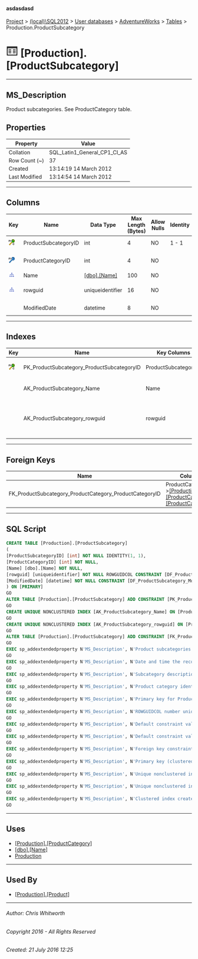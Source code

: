 #### asdasdasd

[Project](../../../../index.md) > [(local)\\SQL2012](../../../index.md) > [User databases](../../index.md) > [AdventureWorks](../index.md) > [Tables](Tables.md) > Production.ProductSubcategory

# ![Tables](../../../../Images/Table32.png) [Production].[ProductSubcategory]

---

## <a name="#description"></a>MS_Description

Product subcategories. See ProductCategory table.

## <a name="#properties"></a>Properties

| Property | Value |
|---|---|
| Collation | SQL_Latin1_General_CP1_CI_AS |
| Row Count (~) | 37 |
| Created | 13:14:19 14 March 2012 |
| Last Modified | 13:14:54 14 March 2012 |


---

## <a name="#columns"></a>Columns

| Key | Name | Data Type | Max Length (Bytes) | Allow Nulls | Identity | Default | Description |
|---|---|---|---|---|---|---|---|
| [![Cluster Primary Key PK_ProductSubcategory_ProductSubcategoryID: ProductSubcategoryID](../../../../Images/pkcluster.png)](#indexes) | ProductSubcategoryID | int | 4 | NO | 1 - 1 |  | _Primary key for ProductSubcategory records._ |
| [![Foreign Keys FK_ProductSubcategory_ProductCategory_ProductCategoryID: [Production].[ProductCategory].ProductCategoryID](../../../../Images/fk.png)](#foreignkeys) | ProductCategoryID | int | 4 | NO |  |  | _Product category identification number. Foreign key to ProductCategory.ProductCategoryID._ |
| [![Indexes AK_ProductSubcategory_Name](../../../../Images/Index.png)](#indexes) | Name | [[dbo].[Name]](../Programmability/Types/User-Defined_Data_Types/Name.md) | 100 | NO |  |  | _Subcategory description._ |
| [![Indexes AK_ProductSubcategory_rowguid](../../../../Images/Index.png)](#indexes) | rowguid | uniqueidentifier | 16 | NO |  | (newid()) | _ROWGUIDCOL number uniquely identifying the record. Used to support a merge replication sample._ |
|  | ModifiedDate | datetime | 8 | NO |  | (getdate()) | _Date and time the record was last updated._ |


---

## <a name="#indexes"></a>Indexes

| Key | Name | Key Columns | Unique | Description |
|---|---|---|---|---|
| [![Cluster Primary Key PK_ProductSubcategory_ProductSubcategoryID: ProductSubcategoryID](../../../../Images/pkcluster.png)](#indexes) | PK_ProductSubcategory_ProductSubcategoryID | ProductSubcategoryID | YES | _Primary key (clustered) constraint_ |
|  | AK_ProductSubcategory_Name | Name | YES | _Unique nonclustered index._ |
|  | AK_ProductSubcategory_rowguid | rowguid | YES | _Unique nonclustered index. Used to support replication samples._ |


---

## <a name="#foreignkeys"></a>Foreign Keys

| Name | Columns | Description |
|---|---|---|
| FK_ProductSubcategory_ProductCategory_ProductCategoryID | ProductCategoryID->[[Production].[ProductCategory].[ProductCategoryID]](ProductCategory.md) | _Foreign key constraint referencing ProductCategory.ProductCategoryID._ |


---

## <a name="#sqlscript"></a>SQL Script

```sql
CREATE TABLE [Production].[ProductSubcategory]
(
[ProductSubcategoryID] [int] NOT NULL IDENTITY(1, 1),
[ProductCategoryID] [int] NOT NULL,
[Name] [dbo].[Name] NOT NULL,
[rowguid] [uniqueidentifier] NOT NULL ROWGUIDCOL CONSTRAINT [DF_ProductSubcategory_rowguid] DEFAULT (newid()),
[ModifiedDate] [datetime] NOT NULL CONSTRAINT [DF_ProductSubcategory_ModifiedDate] DEFAULT (getdate())
) ON [PRIMARY]
GO
ALTER TABLE [Production].[ProductSubcategory] ADD CONSTRAINT [PK_ProductSubcategory_ProductSubcategoryID] PRIMARY KEY CLUSTERED  ([ProductSubcategoryID]) ON [PRIMARY]
GO
CREATE UNIQUE NONCLUSTERED INDEX [AK_ProductSubcategory_Name] ON [Production].[ProductSubcategory] ([Name]) ON [PRIMARY]
GO
CREATE UNIQUE NONCLUSTERED INDEX [AK_ProductSubcategory_rowguid] ON [Production].[ProductSubcategory] ([rowguid]) ON [PRIMARY]
GO
ALTER TABLE [Production].[ProductSubcategory] ADD CONSTRAINT [FK_ProductSubcategory_ProductCategory_ProductCategoryID] FOREIGN KEY ([ProductCategoryID]) REFERENCES [Production].[ProductCategory] ([ProductCategoryID])
GO
EXEC sp_addextendedproperty N'MS_Description', N'Product subcategories. See ProductCategory table.', 'SCHEMA', N'Production', 'TABLE', N'ProductSubcategory', NULL, NULL
GO
EXEC sp_addextendedproperty N'MS_Description', N'Date and time the record was last updated.', 'SCHEMA', N'Production', 'TABLE', N'ProductSubcategory', 'COLUMN', N'ModifiedDate'
GO
EXEC sp_addextendedproperty N'MS_Description', N'Subcategory description.', 'SCHEMA', N'Production', 'TABLE', N'ProductSubcategory', 'COLUMN', N'Name'
GO
EXEC sp_addextendedproperty N'MS_Description', N'Product category identification number. Foreign key to ProductCategory.ProductCategoryID.', 'SCHEMA', N'Production', 'TABLE', N'ProductSubcategory', 'COLUMN', N'ProductCategoryID'
GO
EXEC sp_addextendedproperty N'MS_Description', N'Primary key for ProductSubcategory records.', 'SCHEMA', N'Production', 'TABLE', N'ProductSubcategory', 'COLUMN', N'ProductSubcategoryID'
GO
EXEC sp_addextendedproperty N'MS_Description', N'ROWGUIDCOL number uniquely identifying the record. Used to support a merge replication sample.', 'SCHEMA', N'Production', 'TABLE', N'ProductSubcategory', 'COLUMN', N'rowguid'
GO
EXEC sp_addextendedproperty N'MS_Description', N'Default constraint value of GETDATE()', 'SCHEMA', N'Production', 'TABLE', N'ProductSubcategory', 'CONSTRAINT', N'DF_ProductSubcategory_ModifiedDate'
GO
EXEC sp_addextendedproperty N'MS_Description', N'Default constraint value of NEWID()', 'SCHEMA', N'Production', 'TABLE', N'ProductSubcategory', 'CONSTRAINT', N'DF_ProductSubcategory_rowguid'
GO
EXEC sp_addextendedproperty N'MS_Description', N'Foreign key constraint referencing ProductCategory.ProductCategoryID.', 'SCHEMA', N'Production', 'TABLE', N'ProductSubcategory', 'CONSTRAINT', N'FK_ProductSubcategory_ProductCategory_ProductCategoryID'
GO
EXEC sp_addextendedproperty N'MS_Description', N'Primary key (clustered) constraint', 'SCHEMA', N'Production', 'TABLE', N'ProductSubcategory', 'CONSTRAINT', N'PK_ProductSubcategory_ProductSubcategoryID'
GO
EXEC sp_addextendedproperty N'MS_Description', N'Unique nonclustered index.', 'SCHEMA', N'Production', 'TABLE', N'ProductSubcategory', 'INDEX', N'AK_ProductSubcategory_Name'
GO
EXEC sp_addextendedproperty N'MS_Description', N'Unique nonclustered index. Used to support replication samples.', 'SCHEMA', N'Production', 'TABLE', N'ProductSubcategory', 'INDEX', N'AK_ProductSubcategory_rowguid'
GO
EXEC sp_addextendedproperty N'MS_Description', N'Clustered index created by a primary key constraint.', 'SCHEMA', N'Production', 'TABLE', N'ProductSubcategory', 'INDEX', N'PK_ProductSubcategory_ProductSubcategoryID'
GO

```


---

## <a name="#uses"></a>Uses

* [[Production].[ProductCategory]](ProductCategory.md)
* [[dbo].[Name]](../Programmability/Types/User-Defined_Data_Types/Name.md)
* [Production](../Security/Schemas/Production.md)


---

## <a name="#usedby"></a>Used By

* [[Production].[Product]](Product.md)


---

###### Author:  Chris Whitworth

###### Copyright 2016 - All Rights Reserved

###### Created: 21 July 2016 12:25


